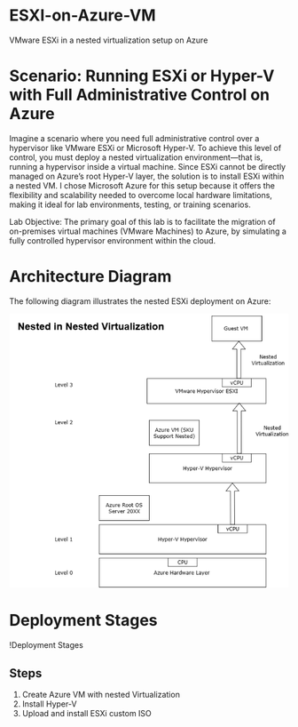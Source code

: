 # ESXI-on-Azure-VM
VMware ESXi in a nested virtualization setup on Azure

# Scenario: Running ESXi or Hyper-V with Full Administrative Control on Azure

Imagine a scenario where you need full administrative control over a hypervisor like VMware ESXi or Microsoft Hyper-V. To achieve this level of control, you must deploy a nested virtualization environment—that is, running a hypervisor inside a virtual machine.
Since ESXi cannot be directly managed on Azure’s root Hyper-V layer, the solution is to install ESXi within a nested VM. I chose Microsoft Azure for this setup because it offers the flexibility and scalability needed to overcome local hardware limitations, making it ideal for lab environments, testing, or training scenarios. 

Lab Objective:
The primary goal of this lab is to facilitate the migration of on-premises virtual machines (VMware Machines) to Azure, by simulating a fully controlled hypervisor environment within the cloud.

# Architecture Diagram

The following diagram illustrates the nested ESXi deployment on Azure:

![Architecture Diagram](images/Architecture-Diagram.png)

# Deployment Stages
!Deployment Stages
## Steps
1. Create Azure VM with nested Virtualization
2. Install Hyper-V
3. Upload and install ESXi custom ISO



